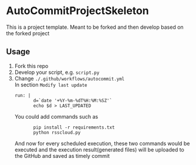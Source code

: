 # AutoCommitProjectSkeleton
This is a project template. Meant to be forked and then develop based on the forked project

## Usage
1. Fork this repo
2. Develop your script, e.g. `script.py`
3. Change `./.github/workflows/autocommit.yml`  
   In section `Modify last update`
   ```{yaml}
   run: |
          d=`date '+%Y-%m-%dT%H:%M:%SZ'`
          echo $d > LAST_UPDATED
   ```  
   You could add commands such as
   ``` {yaml}
          pip install -r requirements.txt
          python rsscloud.py
   ```
   And now for every scheduled execution, these two commands would be executed and the execution result(generated files) will be uploaded to the GitHub and saved as timely commit
